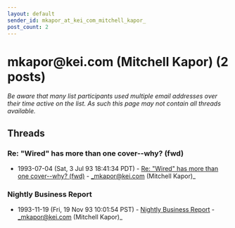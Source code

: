 ```yaml
---
layout: default
sender_id: mkapor_at_kei_com_mitchell_kapor_
post_count: 2
---
```


# mkapor<span>@</span>kei.com (Mitchell Kapor) (2 posts)

_Be aware that many list participants used multiple email addresses over their time active on the list. As such this page may not contain all threads available._

## Threads

### Re: "Wired" has more than one cover--why? (fwd)
+ 1993-07-04 (Sat, 3 Jul 93 18:41:34 PDT) - [Re: "Wired" has more than one cover--why? (fwd)](/archive/1993/07/ca09f60eef9a92c8d224caf3f0b8cc8c47783300f91d9d06941d07b600945b07) - _mkapor@kei.com (Mitchell Kapor)_

### Nightly Business Report
+ 1993-11-19 (Fri, 19 Nov 93 10:01:54 PST) - [Nightly Business Report](/archive/1993/11/5eaee44d6d25755b1d15c84e716a839ea3bca4b9eff0be2b7745b209c9032218) - _mkapor@kei.com (Mitchell Kapor)_

